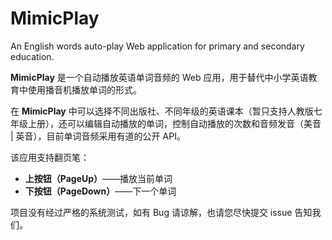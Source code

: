 # MimicPlay

An English words auto-play Web application for primary and secondary education.

**MimicPlay** 是一个自动播放英语单词音频的 Web 应用，用于替代中小学英语教育中使用播音机播放单词的形式。

在 **MimicPlay** 中可以选择不同出版社、不同年级的英语课本（暂只支持人教版七年级上册），还可以编辑自动播放的单词，控制自动播放的次数和音频发音（美音 | 英音），目前单词音频采用有道的公开 API。

该应用支持翻页笔：

- **上按钮（PageUp）**——播放当前单词
- **下按钮（PageDown）**——下一个单词

项目没有经过严格的系统测试，如有 Bug 请谅解，也请您尽快提交 issue 告知我们。
